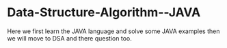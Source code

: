 # Data-Structure-Algorithm--JAVA
Here we first learn the JAVA language and solve some JAVA examples then we will move to DSA and there question too.

